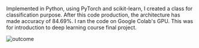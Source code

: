 Implemented in Python, using PyTorch and scikit-learn, I created a class for classification purpose.
After this code production, the architecture has made accuracy of 84.69%.
I ran the code on Google Colab's GPU.
This was for introduction to deep learning course final project.

![outcome](https://user-images.githubusercontent.com/82370205/177552298-492a8082-566c-4f0e-b245-e548316b3df5.jpg)
